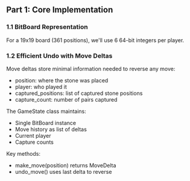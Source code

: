 ## Part 1: Core Implementation

### 1.1 BitBoard Representation

For a 19x19 board (361 positions), we'll use 6 64-bit integers per player.

### 1.2 Efficient Undo with Move Deltas

Move deltas store minimal information needed to reverse any move:
- position: where the stone was placed
- player: who played it
- captured_positions: list of captured stone positions
- capture_count: number of pairs captured

The GameState class maintains:
- Single BitBoard instance
- Move history as list of deltas
- Current player
- Capture counts

Key methods:
- make_move(position) returns MoveDelta
- undo_move() uses last delta to reverse
